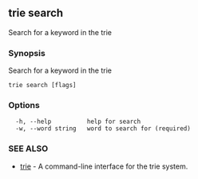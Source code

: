 ## trie search

Search for a keyword in the trie

### Synopsis

Search for a keyword in the trie

```
trie search [flags]
```

### Options

```
  -h, --help          help for search
  -w, --word string   word to search for (required)
```

### SEE ALSO

* [trie](trie.md)	 - A command-line interface for the trie system.

